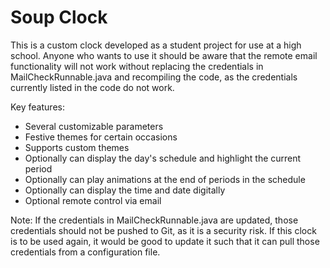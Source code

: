 <h1>Soup Clock</h1>
This is a custom clock developed as a student project for use at a high school. Anyone who wants to use it should be aware that the remote email functionality will not work without replacing the credentials in MailCheckRunnable.java and recompiling the code, as the credentials currently listed in the code do not work. 

Key features:
<ul>
  <li>Several customizable parameters</li>
  <li>Festive themes for certain occasions</li>
  <li>Supports custom themes</li>
  <li>Optionally can display the day's schedule and highlight the current period</li>
  <li>Optionally can play animations at the end of periods in the schedule</li>
  <li>Optionally can display the time and date digitally</li>
  <li>Optional remote control via email</li>
</ul>

Note: If the credentials in MailCheckRunnable.java are updated, those credentials should not be pushed to Git, as it is a security risk. If this clock is to be used again, it would be good to update it such that it can pull those credentials from a configuration file.
